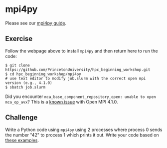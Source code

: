 # mpi4py

Please see our [mpi4py guide](https://researchcomputing.princeton.edu/support/knowledge-base/mpi4py).

## Exercise

Follow the webpage above to install `mpi4py` and then return here to run the code:

```
$ git clone https://github.com/PrincetonUniversity/hpc_beginning_workshop.git
$ cd hpc_beginning_workshop/mpi4py
# use text editor to modify job.slurm with the correct open mpi version (e.g., 4.1.0)
$ sbatch job.slurm
```

Did you encounter `mca_base_component_repository_open: unable to open mca_op_avx`? This is a [known issue](https://github.com/open-mpi/ompi/issues/8323) with Open MPI 4.1.0.

## Challenge

Write a Python code using `mpi4py` using 2 processes where process 0 sends the number "42" to process 1 which prints it out. Write your code based on [these examples](https://mpi4py.readthedocs.io/en/stable/tutorial.html#point-to-point-communication).
